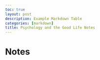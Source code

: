 ```yaml
---
toc: true
layout: post
description: Example Markdown Table
categories: [markdown]
title: Psychology and the Good Life Notes
---
```


# Notes
